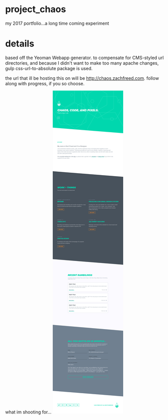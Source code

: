 # project_chaos
my 2017 portfolio...a long time coming experiment

# details
based off the Yeoman Webapp generator. to compensate for CMS-styled url directories, and because I didn't want to make too many apache changes, gulp css-url-to-absolute package is used.

the url that ill be hosting this on will be http://chaos.zachfreed.com. follow along with progress, if you so choose.

what im shooting for...
![project_chaos home](https://github.com/ponchofreedo/project_chaos/blob/master/mocks/port_landing.jpg "landing mockup")

